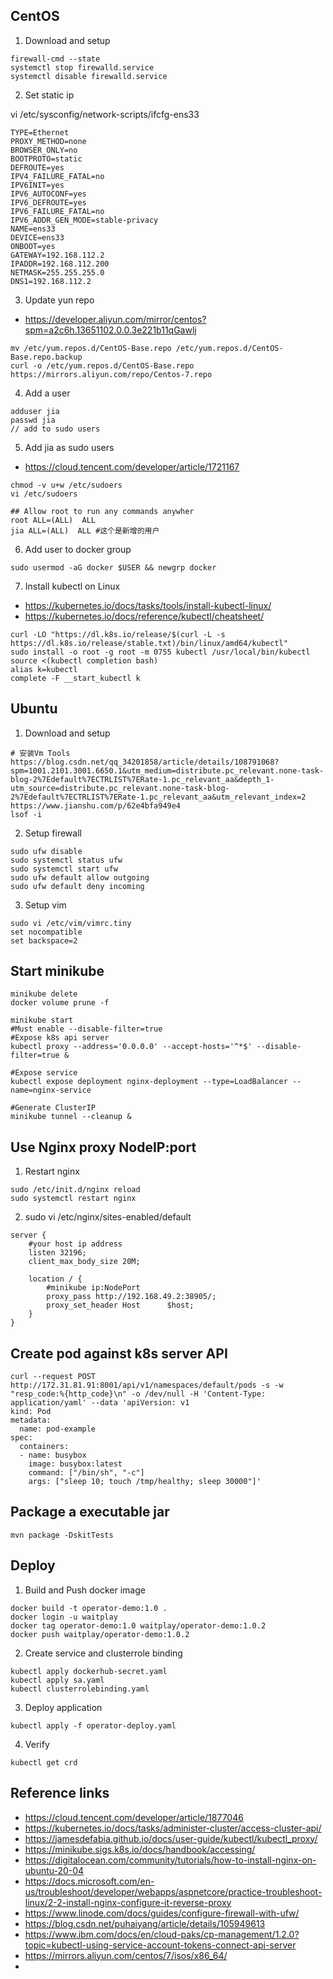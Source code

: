 ## CentOS

1. Download and setup
```
firewall-cmd --state
systemctl stop firewalld.service
systemctl disable firewalld.service
```
2. Set static ip

vi /etc/sysconfig/network-scripts/ifcfg-ens33
```
TYPE=Ethernet
PROXY_METHOD=none
BROWSER_ONLY=no
BOOTPROTO=static
DEFROUTE=yes
IPV4_FAILURE_FATAL=no
IPV6INIT=yes
IPV6_AUTOCONF=yes
IPV6_DEFROUTE=yes
IPV6_FAILURE_FATAL=no
IPV6_ADDR_GEN_MODE=stable-privacy
NAME=ens33
DEVICE=ens33
ONBOOT=yes
GATEWAY=192.168.112.2
IPADDR=192.168.112.200
NETMASK=255.255.255.0
DNS1=192.168.112.2
```

3. Update yun repo
- https://developer.aliyun.com/mirror/centos?spm=a2c6h.13651102.0.0.3e221b11qGawlj
```
mv /etc/yum.repos.d/CentOS-Base.repo /etc/yum.repos.d/CentOS-Base.repo.backup
curl -o /etc/yum.repos.d/CentOS-Base.repo https://mirrors.aliyun.com/repo/Centos-7.repo
```
4. Add a user
```
adduser jia
passwd jia
// add to sudo users

```
5. Add jia as sudo users
- https://cloud.tencent.com/developer/article/1721167
```
chmod -v u+w /etc/sudoers
vi /etc/sudoers

## Allow root to run any commands anywher 
root ALL=(ALL)  ALL 
jia ALL=(ALL)  ALL #这个是新增的用户
```
6. Add user to docker group
```
sudo usermod -aG docker $USER && newgrp docker
```
7. Install kubectl on Linux
- https://kubernetes.io/docs/tasks/tools/install-kubectl-linux/
- https://kubernetes.io/docs/reference/kubectl/cheatsheet/
```
curl -LO "https://dl.k8s.io/release/$(curl -L -s https://dl.k8s.io/release/stable.txt)/bin/linux/amd64/kubectl"
sudo install -o root -g root -m 0755 kubectl /usr/local/bin/kubectl
source <(kubectl completion bash)
alias k=kubectl
complete -F __start_kubectl k
```

## Ubuntu

1. Download and setup
```
# 安装Vm Tools
https://blog.csdn.net/qq_34201858/article/details/108791068?spm=1001.2101.3001.6650.1&utm_medium=distribute.pc_relevant.none-task-blog-2%7Edefault%7ECTRLIST%7ERate-1.pc_relevant_aa&depth_1-utm_source=distribute.pc_relevant.none-task-blog-2%7Edefault%7ECTRLIST%7ERate-1.pc_relevant_aa&utm_relevant_index=2
https://www.jianshu.com/p/62e4bfa949e4
lsof -i
```
2. Setup firewall
```
sudo ufw disable
sudo systemctl status ufw
sudo systemctl start ufw
sudo ufw default allow outgoing
sudo ufw default deny incoming
```
3. Setup vim

```
sudo vi /etc/vim/vimrc.tiny
set nocompatible
set backspace=2

```

## Start minikube 
```
minikube delete
docker volume prune -f

minikube start
#Must enable --disable-filter=true
#Expose k8s api server
kubectl proxy --address='0.0.0.0' --accept-hosts='^*$' --disable-filter=true &

#Expose service
kubectl expose deployment nginx-deployment --type=LoadBalancer --name=nginx-service

#Generate ClusterIP
minikube tunnel --cleanup &
```

## Use Nginx proxy NodeIP:port
1. Restart nginx
```
sudo /etc/init.d/nginx reload
sudo systemctl restart nginx
```

2. sudo vi /etc/nginx/sites-enabled/default
```
server {
    #your host ip address
    listen 32196;
    client_max_body_size 20M;
      
    location / {
        #minikube ip:NodePort
        proxy_pass http://192.168.49.2:38905/;
        proxy_set_header Host      $host;
    }
}
```

## Create pod against k8s server API
```
curl --request POST http://172.31.81.91:8001/api/v1/namespaces/default/pods -s -w "resp_code:%{http_code}\n" -o /dev/null -H 'Content-Type: application/yaml' --data 'apiVersion: v1
kind: Pod
metadata:
  name: pod-example
spec:
  containers:
  - name: busybox
    image: busybox:latest
    command: ["/bin/sh", "-c"]
    args: ["sleep 10; touch /tmp/healthy; sleep 30000"]'
```

## Package a executable jar
```
mvn package -DskitTests
```

## Deploy
1. Build and Push docker image
```
docker build -t operator-demo:1.0 .
docker login -u waitplay
docker tag operator-demo:1.0 waitplay/operator-demo:1.0.2
docker push waitplay/operator-demo:1.0.2
```
2. Create service and clusterrole binding
```
kubectl apply dockerhub-secret.yaml
kubectl apply sa.yaml
kubectl clusterrolebinding.yaml
```
3. Deploy application

```
kubectl apply -f operator-deploy.yaml
```
4. Verify

```
kubectl get crd 
```

## Reference links
- https://cloud.tencent.com/developer/article/1877046
- https://kubernetes.io/docs/tasks/administer-cluster/access-cluster-api/
- https://jamesdefabia.github.io/docs/user-guide/kubectl/kubectl_proxy/
- https://minikube.sigs.k8s.io/docs/handbook/accessing/
- https://digitalocean.com/community/tutorials/how-to-install-nginx-on-ubuntu-20-04
- https://docs.microsoft.com/en-us/troubleshoot/developer/webapps/aspnetcore/practice-troubleshoot-linux/2-2-install-nginx-configure-it-reverse-proxy
- https://www.linode.com/docs/guides/configure-firewall-with-ufw/
- https://blog.csdn.net/puhaiyang/article/details/105949613
- https://www.ibm.com/docs/en/cloud-paks/cp-management/1.2.0?topic=kubectl-using-service-account-tokens-connect-api-server
- https://mirrors.aliyun.com/centos/7/isos/x86_64/
- 